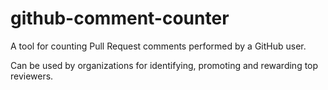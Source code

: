 github-comment-counter
======================

A tool for counting Pull Request comments performed by a GitHub user.

Can be used by organizations for identifying, promoting and rewarding top reviewers.

